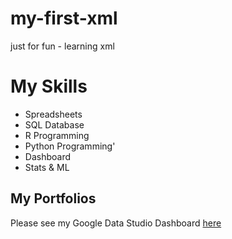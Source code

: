 # my-first-xml
just for fun - learning xml

# My Skills

- Spreadsheets
- SQL Database
- R Programming
- Python Programming'
- Dashboard
- Stats & ML

## My Portfolios

Please see my Google Data Studio Dashboard [here](https://www.google.com)

